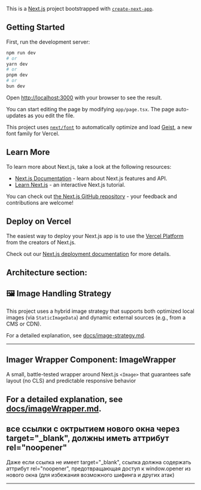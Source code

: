 This is a [Next.js](https://nextjs.org) project bootstrapped with [`create-next-app`](https://nextjs.org/docs/app/api-reference/cli/create-next-app).

## Getting Started

First, run the development server:

```bash
npm run dev
# or
yarn dev
# or
pnpm dev
# or
bun dev
```

Open [http://localhost:3000](http://localhost:3000) with your browser to see the result.

You can start editing the page by modifying `app/page.tsx`. The page auto-updates as you edit the file.

This project uses [`next/font`](https://nextjs.org/docs/app/building-your-application/optimizing/fonts) to automatically optimize and load [Geist](https://vercel.com/font), a new font family for Vercel.

## Learn More

To learn more about Next.js, take a look at the following resources:

- [Next.js Documentation](https://nextjs.org/docs) - learn about Next.js features and API.
- [Learn Next.js](https://nextjs.org/learn) - an interactive Next.js tutorial.

You can check out [the Next.js GitHub repository](https://github.com/vercel/next.js) - your feedback and contributions are welcome!

## Deploy on Vercel

The easiest way to deploy your Next.js app is to use the [Vercel Platform](https://vercel.com/new?utm_medium=default-template&filter=next.js&utm_source=create-next-app&utm_campaign=create-next-app-readme) from the creators of Next.js.

Check out our [Next.js deployment documentation](https://nextjs.org/docs/app/building-your-application/deploying) for more details.

## Architecture section:

## 🖼️ Image Handling Strategy

This project uses a hybrid image strategy that supports both optimized local images (via `StaticImageData`) and dynamic external sources (e.g., from a CMS or CDN).

For a detailed explanation, see [docs/image-strategy.md](./docs/image-strategy.md).
________________________________________

## Imager Wrapper Component: ImageWrapper
A small, battle-tested wrapper around Next.js `<Image>` 
that guarantees safe layout (no CLS) and predictable responsive behavior

For a detailed explanation, see [docs/imageWrapper.md](./docs/imageWrapper.md).
----------------------------------------

## все ссылки с октрытием нового окна через target="_blank", должны иметь аттрибут rel="noopener"

Даже если ссылка не имеет target="_blank", ссылка должна содержать аттрибут rel="noopener", предотвращающая 
доступ к window.opener из нового окна (для избежания возможного шифинга и других атак)

----------------------------------------
